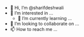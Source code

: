 

- 👋 Hi, I’m @sharifdeshwali
- 👀 I’m interested in ...
  - 🌱 I’m currently learning ...
- 💞️ I’m looking to collaborate on ...
- 📫 How to reach me ...

<!---
sharifdeshwali/sharifdeshwali is a ✨ special ✨ repository because its `README.md` (this file) appears on your GitHub profile.
You can click the Preview link to take a look at your changes.
--->
